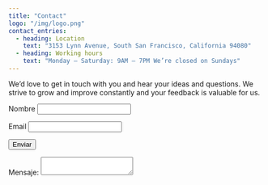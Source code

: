 ```yaml
---
title: "Contact"
logo: "/img/logo.png"
contact_entries:
  - heading: Location
    text: "3153 Lynn Avenue, South San Francisco, California 94080"
  - heading: Working hours
    text: "Monday – Saturday: 9AM – 7PM We’re closed on Sundays"
---
```


We’d love to get in touch with you and hear your ideas and
questions. We strive to grow and improve constantly and your feedback
is valuable for us.

<form name="contact" netlify>
  <p>
    <label>Nombre <input type="text" name="name" /></label>
  </p>
  <p>
    <label>Email <input type="email" name="email" /></label>
  </p>
  <p>
    <button type="submit">Enviar</button>
  </p>
</form>
    <label>Mensaje: <textarea name="message"></textarea></label>
